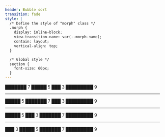 ```yaml
---
header: Bubble sort
transition: fade
style: |
  /* Define the style of "morph" class */
  .morph {
    display: inline-block;
    view-transition-name: var(--morph-name);
    contain: layout;
    vertical-align: top;
  }

  /* Global style */
  section {
    font-size: 60px;
  }
---
```


<span class="morph" style="--morph-name:b7;">███████</span> 7
<span class="morph" style="--morph-name:b5;">█████</span> 5
<span class="morph" style="--morph-name:b3;">███</span> 3
<span class="morph" style="--morph-name:b9;">█████████</span> 9

---

<span class="morph" style="--morph-name:b5;">█████</span> 5
<span class="morph" style="--morph-name:b7;">███████</span> 7
<span class="morph" style="--morph-name:b3;">███</span> 3
<span class="morph" style="--morph-name:b9;">█████████</span> 9

---

<span class="morph" style="--morph-name:b5;">█████</span> 5
<span class="morph" style="--morph-name:b3;">███</span> 3
<span class="morph" style="--morph-name:b7;">███████</span> 7
<span class="morph" style="--morph-name:b9;">█████████</span> 9

---

<span class="morph" style="--morph-name:b3;">███</span> 3
<span class="morph" style="--morph-name:b5;">█████</span> 5
<span class="morph" style="--morph-name:b7;">███████</span> 7
<span class="morph" style="--morph-name:b9;">█████████</span> 9